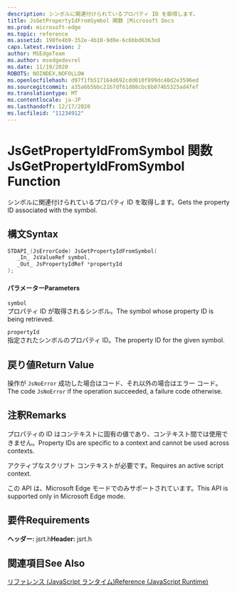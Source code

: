 ```yaml
---
description: シンボルに関連付けられているプロパティ ID を取得します。
title: JsGetPropertyIdFromSymbol 関数 |Microsoft Docs
ms.prod: microsoft-edge
ms.topic: reference
ms.assetid: 190fe4b9-352e-4b10-9d0e-6c6bbd6363e8
caps.latest.revision: 2
author: MSEdgeTeam
ms.author: msedgedevrel
ms.date: 11/19/2020
ROBOTS: NOINDEX,NOFOLLOW
ms.openlocfilehash: d97f1fb517164d692cdd010f899dc40d2e3596ed
ms.sourcegitcommit: a35a6b5bbc21b7df61d08cbc6b074b5325ad4fef
ms.translationtype: MT
ms.contentlocale: ja-JP
ms.lasthandoff: 12/17/2020
ms.locfileid: "11234912"
---
```

# <span data-ttu-id="e9134-103">JsGetPropertyIdFromSymbol 関数</span><span class="sxs-lookup"><span data-stu-id="e9134-103">JsGetPropertyIdFromSymbol Function</span></span>

<span data-ttu-id="e9134-104">シンボルに関連付けられているプロパティ ID を取得します。</span><span class="sxs-lookup"><span data-stu-id="e9134-104">Gets the property ID associated with the symbol.</span></span>  
  
## <span data-ttu-id="e9134-105">構文</span><span class="sxs-lookup"><span data-stu-id="e9134-105">Syntax</span></span>  
  
```cpp  
STDAPI_(JsErrorCode) JsGetPropertyIdFromSymbol(  
   _In_ JsValueRef symbol,  
   _Out_ JsPropertyIdRef *propertyId  
);  
```  
  
#### <span data-ttu-id="e9134-106">パラメーター</span><span class="sxs-lookup"><span data-stu-id="e9134-106">Parameters</span></span>  
 `symbol`  
 <span data-ttu-id="e9134-107">プロパティ ID が取得されるシンボル。</span><span class="sxs-lookup"><span data-stu-id="e9134-107">The symbol whose property ID is being retrieved.</span></span>  
  
 `propertyId`  
 <span data-ttu-id="e9134-108">指定されたシンボルのプロパティ ID。</span><span class="sxs-lookup"><span data-stu-id="e9134-108">The property ID for the given symbol.</span></span>  
  
## <span data-ttu-id="e9134-109">戻り値</span><span class="sxs-lookup"><span data-stu-id="e9134-109">Return Value</span></span>  
 <span data-ttu-id="e9134-110">操作が `JsNoError` 成功した場合はコード、それ以外の場合はエラー コード。</span><span class="sxs-lookup"><span data-stu-id="e9134-110">The code `JsNoError` if the operation succeeded, a failure code otherwise.</span></span>  
  
## <span data-ttu-id="e9134-111">注釈</span><span class="sxs-lookup"><span data-stu-id="e9134-111">Remarks</span></span>  
 <span data-ttu-id="e9134-112">プロパティの ID はコンテキストに固有の値であり、コンテキスト間では使用できません。</span><span class="sxs-lookup"><span data-stu-id="e9134-112">Property IDs are specific to a context and cannot be used across contexts.</span></span>  
  
 <span data-ttu-id="e9134-113">アクティブなスクリプト コンテキストが必要です。</span><span class="sxs-lookup"><span data-stu-id="e9134-113">Requires an active script context.</span></span>  
  
 <span data-ttu-id="e9134-114">この API は、Microsoft Edge モードでのみサポートされています。</span><span class="sxs-lookup"><span data-stu-id="e9134-114">This API is supported only in Microsoft Edge mode.</span></span>  
  
## <span data-ttu-id="e9134-115">要件</span><span class="sxs-lookup"><span data-stu-id="e9134-115">Requirements</span></span>  
 <span data-ttu-id="e9134-116">**ヘッダー:** jsrt.h</span><span class="sxs-lookup"><span data-stu-id="e9134-116">**Header:** jsrt.h</span></span>  
  
## <span data-ttu-id="e9134-117">関連項目</span><span class="sxs-lookup"><span data-stu-id="e9134-117">See Also</span></span>  
 [<span data-ttu-id="e9134-118">リファレンス (JavaScript ランタイム)</span><span class="sxs-lookup"><span data-stu-id="e9134-118">Reference (JavaScript Runtime)</span></span>](../chakra-hosting/reference-javascript-runtime.md)
